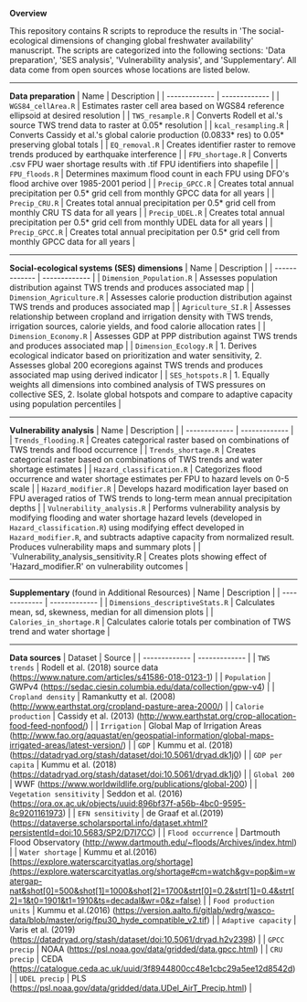 **Overview**

This repository contains R scripts to reproduce the results in 'The social-ecological dimensions of changing global freshwater availability' manuscript. The scripts are categorized into the following sections: 'Data preparation', 'SES analysis', 'Vulnerability analysis', and 'Supplementary'. All data come from open sources whose locations are listed below.

****

**Data preparation**
| Name  | Description |
| ------------- | ------------- |
| `WGS84_cellArea.R`  | Estimates raster cell area based on WGS84 reference ellipsoid at desired resolution  |
| `TWS_resample.R`  | Converts Rodell et al.'s source TWS trend data to raster at 0.05* resolution |
| `kcal_resampling.R` | Converts Cassidy et al.'s global calorie production (0.0833* res) to 0.05* preserving global totals |
| `EQ_removal.R` | Creates identifier raster to remove trends produced by earthquake interference |
| `FPU_shortage.R` | Converts .csv FPU waer shortage results with .tif FPU identifiers into shapefile |
| `FPU_floods.R` | Determines maximum flood count in each FPU using DFO's flood archive over 1985-2001 period |
| `Precip_GPCC.R` | Creates total annual precipitation per 0.5* grid cell from monthly GPCC data for all years  |
| `Precip_CRU.R` | Creates total annual precipitation per 0.5* grid cell from monthly CRU TS data for all years |
| `Precip_UDEL.R` | Creates total annual precipitation per 0.5* grid cell from monthly UDEL data for all years |
| `Precip_GPCC.R` | Creates total annual precipitation per 0.5* grid cell from monthly GPCC data for all years |

****

**Social-ecological systems (SES) dimensions**
| Name  | Description |
| ------------- | ------------- |
| `Dimension_Population.R`  | Assesses population distribution against TWS trends and produces associated map |
| `Dimension_Agriculture.R`  | Assesses calorie production distribution against TWS trends and produces associated map |
| `Agriculture_SI.R` | Assesses relationship between cropland and irrigation density with TWS trends, irrigation sources, calorie yields, and food calorie allocation rates |
| `Dimension_Economy.R` | Assesses GDP at PPP distribution against TWS trends and produces associated map |
| `Dimension_Ecology.R` | 1. Derives ecological indicator based on prioritization and water sensitivity, 2. Assesses global 200 ecoregions against TWS trends and produces associated map using derived indicator |
| `SES_hotspots.R` | 1. Equally weights all dimensions into combined analysis of TWS pressures on collective SES, 2. Isolate global hotspots and compare to adaptive capacity using population percentiles |

****

**Vulnerability analysis**
| Name  | Description |
| ------------- | ------------- |
| `Trends_flooding.R`  | Creates categorical raster based on combinations of TWS trends and flood occurrence |
| `Trends_shortage.R`  | Creates categorical raster based on combinations of TWS trends and water shortage estimates |
| `Hazard_classification.R`  | Categorizes flood occurrence and water shortage estimates per FPU to hazard levels on 0-5 scale |
| `Hazard_modifier.R`  | Develops hazard modification layer based on FPU averaged ratios of TWS trends to long-term mean annual precipitation depths |
| `Vulnerability_analysis.R`  | Performs vulnerability analysis by modifying flooding and water shortage hazard levels (developed in `Hazard_classification.R`) using modifying effect developed in `Hazard_modifier.R`, and subtracts adaptive capacity from normalized result. Produces vulnerability maps and summary plots |
| `Vulnerability_analysis_sensitivity.R  | Creates plots showing effect of 'Hazard_modifier.R' on vulnerability outcomes |

****

**Supplementary** (found in Additional Resources)
| Name  | Description |
| ------------- | ------------- |
| `Dimensions_descriptiveStats.R`  | Calculates mean, sd, skewness, median for all dimension plots |
| `Calories_in_shortage.R`  | Calculates calorie totals per combination of TWS trend and water shortage |

****

**Data sources**
| Dataset  | Source |
| ------------- | ------------- |
| `TWS trends`  | Rodell et al. (2018) source data (<https://www.nature.com/articles/s41586-018-0123-1>) |
| `Population`  | GWPv4 (<https://sedac.ciesin.columbia.edu/data/collection/gpw-v4>) |
| `Cropland density`  | Ramankutty et al. (2008) (<http://www.earthstat.org/cropland-pasture-area-2000/>) |
| `Calorie production`  | Cassidy et al. (2013) (<http://www.earthstat.org/crop-allocation-food-feed-nonfood/>) |
| `Irrigation`  | Global Map of Irrigation Areas (<http://www.fao.org/aquastat/en/geospatial-information/global-maps-irrigated-areas/latest-version/>) |
| `GDP`  | Kummu et al. (2018) (<https://datadryad.org/stash/dataset/doi:10.5061/dryad.dk1j0>) |
| `GDP per capita`  | Kummu et al. (2018) (<https://datadryad.org/stash/dataset/doi:10.5061/dryad.dk1j0>) |
| `Global 200`  | WWF (<https://www.worldwildlife.org/publications/global-200>) |
| `Vegetation sensitivity`  | Seddon et al. (2016) (<https://ora.ox.ac.uk/objects/uuid:896bf37f-a56b-4bc0-9595-8c9201161973>) |
| `EFN sensitivity`  | de Graaf et al.(2019) (<https://dataverse.scholarsportal.info/dataset.xhtml?persistentId=doi:10.5683/SP2/D7I7CC>) |
| `Flood occurrence`  | Dartmouth Flood Observatory (<http://www.dartmouth.edu/~floods/Archives/index.html>) |
| `Water shortage`  | Kummu et al.(2016) [https://explore.waterscarcityatlas.org/shortage](https://explore.waterscarcityatlas.org/shortage#cm=watch&gv=pop&im=watergap-nat&shot[0]=500&shot[1]=1000&shot[2]=1700&strt[0]=0.2&strt[1]=0.4&strt[2]=1&t0=1901&t1=1910&ts=decadal&wr=0&z=false) |
| `Food production units`  | Kummu et al.(2016) (<https://version.aalto.fi/gitlab/wdrg/wasco-data/blob/master/orig/fpu30_hyde_compatible_v2.tif>) |
| `Adaptive capacity`  | Varis et al. (2019) (<https://datadryad.org/stash/dataset/doi:10.5061/dryad.h2v2398>) |
| `GPCC precip`  | NOAA (<https://psl.noaa.gov/data/gridded/data.gpcc.html>) |
| `CRU precip`  | CEDA (<https://catalogue.ceda.ac.uk/uuid/3f8944800cc48e1cbc29a5ee12d8542d>) |
| `UDEL precip`  | PLS (<https://psl.noaa.gov/data/gridded/data.UDel_AirT_Precip.html>) |
